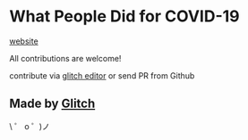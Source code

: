 # What People Did for COVID-19

[website](https://whatpeopledid4covid19.glitch.me/)

All contributions are welcome!  

contribute via [glitch editor](https://glitch.com/edit/#!/join/de8ce529-8695-4a05-8989-717f3f97b0a6)
or send PR from Github


## Made by [Glitch](https://glitch.com/)

\ ゜ o ゜)ノ
